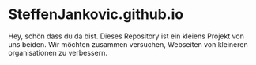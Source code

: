 # SteffenJankovic.github.io

Hey, schön dass du da bist. Dieses Repository ist ein kleiens Projekt von uns beiden. Wir möchten zusammen versuchen, Webseiten von kleineren organisationen zu verbessern. 
